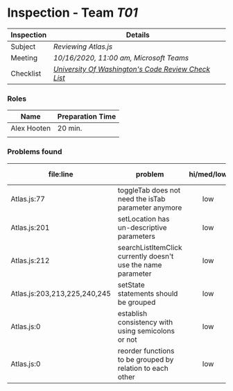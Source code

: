 # Inspection - Team *T01* 
 
| Inspection | Details |
| ----- | ----- |
| Subject | *Reviewing Atlas.js* |
| Meeting | *10/16/2020, 11:00 am, Microsoft Teams* |
| Checklist | *[University Of Washington's Code Review Check List](https://www.google.com/url?sa=t&rct=j&q=&esrc=s&source=web&cd=&ved=2ahUKEwilifury7TsAhXaGM0KHTllA_oQFjAGegQIARAC&url=https%3A%2F%2Fcourses.cs.washington.edu%2Fcourses%2Fcse403%2F12wi%2Fsections%2F12wi_code_review_checklist.pdf&usg=AOvVaw1FYJUky_S6za5HoAUkwXai)* |

### Roles

| Name | Preparation Time |
| ---- | ---- |
| Alex Hooten | 20 min. |
|  |  |

### Problems found

| file:line | problem | hi/med/low | who found | github#  |
| --- | --- | :---: | :---: | --- |
| Atlas.js:77 | toggleTab does not need the isTab parameter anymore | low | Alex |  |
| Atlas.js:201 | setLocation has un-descriptive parameters | low | Alex | |
| Atlas.js:212 | searchListItemClick currently doesn't use the name parameter | low | Alex | |
| Atlas.js:203,213,225,240,245 | setState statements should be grouped | low | Alex | |
| Atlas.js:0 | establish consistency with using semicolons or not | low | Alex | |
| Atlas.js:0 | reorder functions to be grouped by relation to each other | low | Alex | |
